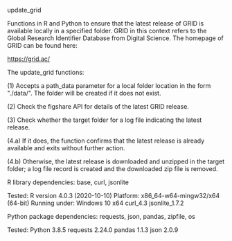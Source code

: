 update_grid

Functions in R and Python to ensure that the latest release of GRID is available
locally in a specified folder. GRID in this context refers to the Global
Research Identifier Database from Digital Science. The homepage of GRID can be
found here:

  https://grid.ac/

  
The update_grid functions:

  (1) Accepts a path_data parameter for a local folder location in the form 
  "./data/". The folder will be created if it does not exist.
  
  (2) Check the figshare API for details of the latest GRID release.
  
  (3) Check whether the target folder for a log file indicating the latest
  release.
  
  (4.a) If it does, the function confirms that the latest release is already
  available and exits without further action.
  
  (4.b) Otherwise, the latest release is downloaded and unzipped in the target
  folder; a log file record is created and the downloaded zip file is removed.


R library dependencies:
  base, curl, jsonlite

Tested:
  R version 4.0.3 (2020-10-10)
  Platform: x86_64-w64-mingw32/x64 (64-bit)
  Running under: Windows 10 x64
  curl_4.3
  jsonlite_1.7.2 


Python package dependencies:
  requests, json, pandas, zipfile, os

Tested:
  Python 3.8.5
  requests 2.24.0
  pandas 1.1.3
  json 2.0.9
